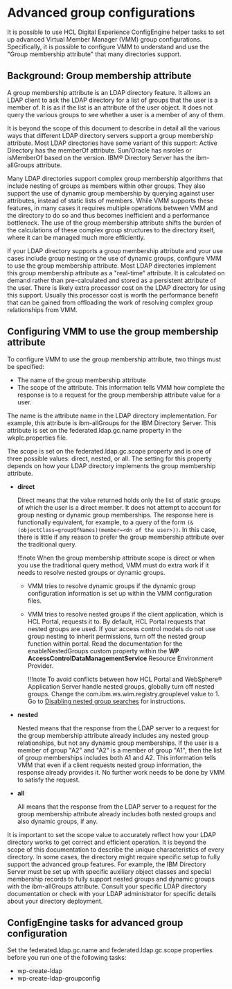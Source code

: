 # Advanced group configurations

It is possible to use HCL Digital Experience ConfigEngine helper tasks to set up advanced Virtual Member Manager \(VMM\) group configurations. Specifically, it is possible to configure VMM to understand and use the "Group membership attribute" that many directories support.

## Background: Group membership attribute

A group membership attribute is an LDAP directory feature. It allows an LDAP client to ask the LDAP directory for a list of groups that the user is a member of. It is as if the list is an attribute of the user object. It does not query the various groups to see whether a user is a member of any of them.

It is beyond the scope of this document to describe in detail all the various ways that different LDAP directory servers support a group membership attribute. Most LDAP directories have some variant of this support: Active Directory has the memberOf attribute. Sun/Oracle has nsroles or isMemberOf based on the version. IBM® Directory Server has the ibm-allGroups attribute.

Many LDAP directories support complex group membership algorithms that include nesting of groups as members within other groups. They also support the use of dynamic group membership by querying against user attributes, instead of static lists of members. While VMM supports these features, in many cases it requires multiple operations between VMM and the directory to do so and thus becomes inefficient and a performance bottleneck. The use of the group membership attribute shifts the burden of the calculations of these complex group structures to the directory itself, where it can be managed much more efficiently.

If your LDAP directory supports a group membership attribute and your use cases include group nesting or the use of dynamic groups, configure VMM to use the group membership attribute. Most LDAP directories implement this group membership attribute as a "real-time" attribute. It is calculated on demand rather than pre-calculated and stored as a persistent attribute of the user. There is likely extra processor cost on the LDAP directory for using this support. Usually this processor cost is worth the performance benefit that can be gained from offloading the work of resolving complex group relationships from VMM.

## Configuring VMM to use the group membership attribute

To configure VMM to use the group membership attribute, two things must be specified:

-   The name of the group membership attribute
-   The scope of the attribute. This information tells VMM how complete the response is to a request for the group membership attribute value for a user.

The name is the attribute name in the LDAP directory implementation. For example, this attribute is ibm-allGroups for the IBM Directory Server. This attribute is set on the federated.ldap.gc.name property in the wkplc.properties file.

The scope is set on the federated.ldap.gc.scope property and is one of three possible values: direct, nested, or all. The setting for this property depends on how your LDAP directory implements the group membership attribute.

-   **direct**

    Direct means that the value returned holds only the list of static groups of which the user is a direct member. It does not attempt to account for group nesting or dynamic group memberships. The response here is functionally equivalent, for example, to a query of the form `(&(objectClass=groupOfNames)(member=<dn of the user>))`. In this case, there is little if any reason to prefer the group membership attribute over the traditional query.

    !!!note
        When the group membership attribute scope is direct or when you use the traditional query method, VMM must do extra work if it needs to resolve nested groups or dynamic groups.

    -   VMM tries to resolve dynamic groups if the dynamic group configuration information is set up within the VMM configuration files.
    -   VMM tries to resolve nested groups if the client application, which is HCL Portal, requests it to. By default, HCL Portal requests that nested groups are used. If your access control models do not use group nesting to inherit permissions, turn off the nested group function within portal. Read the documentation for the enableNestedGroups custom property within the **WP AccessControlDataManagementService** Resource Environment Provider.

        !!!note
            To avoid conflicts between how HCL Portal and WebSphere® Application Server handle nested groups, globally turn off nested groups. Change the com.ibm.ws.wim.registry.grouplevel value to 1. Go to [Disabling nested group searches](https://help.hcltechsw.com/sametime/10.0/tune/tun_ldap_perform_disable_nest_groups.html) for instructions.

-   **nested**

    Nested means that the response from the LDAP server to a request for the group membership attribute already includes any nested group relationships, but not any dynamic group memberships. If the user is a member of group "A2" and "A2" is a member of group "A1", then the list of group memberships includes both A1 and A2. This information tells VMM that even if a client requests nested group information, the response already provides it. No further work needs to be done by VMM to satisfy the request.

-   **all**

    All means that the response from the LDAP server to a request for the group membership attribute already includes both nested groups and also dynamic groups, if any.


It is important to set the scope value to accurately reflect how your LDAP directory works to get correct and efficient operation. It is beyond the scope of this documentation to describe the unique characteristics of every directory. In some cases, the directory might require specific setup to fully support the advanced group features. For example, the IBM Directory Server must be set up with specific auxiliary object classes and special membership records to fully support nested groups and dynamic groups with the ibm-allGroups attribute. Consult your specific LDAP directory documentation or check with your LDAP administrator for specific details about your directory deployment.

## ConfigEngine tasks for advanced group configuration

Set the federated.ldap.gc.name and federated.ldap.gc.scope properties before you run one of the following tasks:

-   wp-create-ldap
-   wp-create-ldap-groupconfig


